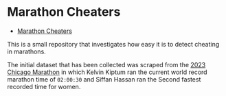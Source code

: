 
# Marathon Cheaters

<!--toc:start-->
- [Marathon Cheaters](#marathon-cheaters)
<!--toc:end-->

This is a small repository that investigates how easy it is to detect cheating
in marathons.

The initial dataset that has been collected was scraped from the [2023 Chicago
Marathon](https://results.chicagomarathon.com/2023) in which Kelvin Kiptum ran
the current world record marathon time of `02:00:30` and Siffan Hassan ran the
Second fastest recorded time for women.

